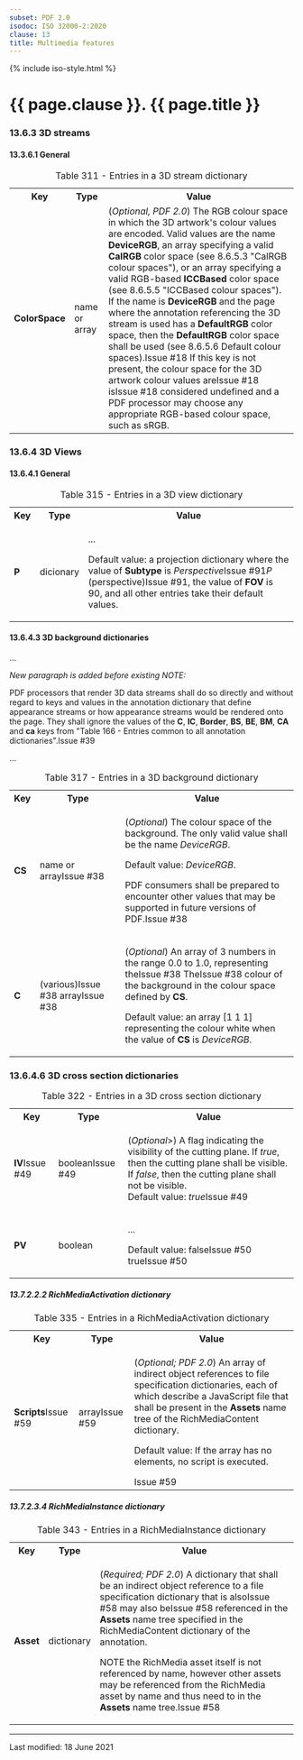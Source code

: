 ```yaml
---
subset: PDF 2.0
isodoc: ISO 32000-2:2020
clause: 13
title: Multimedia features
---
```


{% include iso-style.html %}
<div class="isostyle">


<h1>{{ page.clause }}. {{ page.title }}</h1>


<h3>13.6.3 3D streams</h3>

<h4>13.3.6.1 General</h4>


<table>
  <caption>Table 311 - Entries in a 3D stream dictionary</caption>
  <tr>
    <th>Key</th>
    <th>Type</th>
    <th>Value</th>
  </tr>
  <tr>
    <td><b>ColorSpace</b></td>
    <td>name or array</td>
    <td>
    (<i>Optional, PDF 2.0</i>) The RGB colour space in which the 3D artwork's colour values are encoded. Valid values are the name
    <b>DeviceRGB</b>, an array specifying a valid <b>CalRGB</b> color space (see 8.6.5.3 "CalRGB colour spaces"), or an array specifying
    a valid RGB-based <b>ICCBased</b> color space (see 8.6.5.5 "ICCBased colour spaces").
    <span class="new-text">If the name is <b>DeviceRGB</b> and the page where the annotation referencing the 3D stream is used has a <b>DefaultRGB</b> color space,
    then the <b>DefaultRGB</b> color space shall be used (see 8.6.5.6 Default colour spaces).<span class="new-tooltiptext">Issue #18</span></span>
    If this key is not present, the colour space for the 3D artwork colour values  <span class="deleted-text">are<span class="deleted-tooltiptext">Issue #18</span></span>
    <span class="new-text">is<span class="new-tooltiptext">Issue #18</span></span> considered undefined and a PDF processor may choose any appropriate
    RGB-based colour space, such as sRGB.
    </td>
  </tr>
</table>

<h3>13.6.4 3D Views</h3>

<h4>13.6.4.1 General</h4>

<table>
  <caption>Table 315 - Entries in a 3D view dictionary</caption>
  <tr>
    <th>Key</th>
    <th>Type</th>
    <th>Value</th>
  </tr>
  <tr>
    <td><b>P</b></td>
    <td>dicionary</td>
    <td>
    <p>...</p>
    <p>Default value: a projection dictionary where the value of <b>Subtype</b> is
    <span class="deleted-text"><i>Perspective</i><span class="deleted-tooltiptext">Issue #91</span></span><span class="new-text"><i>P</i> (perspective)<span class="new-tooltiptext">Issue #91</span></span>,
    the value of <b>FOV</b> is 90, and all other entries take their default values.
    </p>
    </td>
  </tr>
</table>


<h4>13.6.4.3 3D background dictionaries</h4>

<p>...</p>

<p><i>New paragraph is added before existing NOTE:</i></p>

<span class="new-text">PDF processors that render 3D data streams shall do so directly and without regard to keys and values in the annotation dictionary that
define appearance streams or how appearance streams would be rendered onto the page. They shall ignore the values of the <b>C</b>, <b>IC</b>, <b>Border</b>, <b>BS</b>,
<b>BE</b>, <b>BM</b>, <b>CA</b> and <b>ca</b> keys from "Table 166 - Entries common to all annotation dictionaries".<span class="new-tooltiptext">Issue #39</span></span>

<p>...</p>


<table>
  <caption>Table 317 - Entries in a 3D background dictionary</caption>
  <tr>
    <th>Key</th>
    <th>Type</th>
    <th>Value</th>
  </tr>
  <tr>
    <td><b>CS</b></td>
    <td>name <span class="deleted-text">or array<span class="deleted-tooltiptext">Issue #38</span></span></td>
    <td>
    <p>(<i>Optional</i>) The colour space of the background. The only valid value shall be the name <i>DeviceRGB</i>.</p>
    <p>Default value: <i>DeviceRGB</i>.</p>
    <p><span class="deleted-text">PDF consumers shall be prepared to encounter other values that may be supported in future versions of PDF.<span class="deleted-tooltiptext">Issue #38</span></span></p>
    </td>
  </tr>
  <tr>
    <td><b>C</b></td>
    <td><span class="deleted-text">(various)<span class="deleted-tooltiptext">Issue #38</span></span>
        <span class="new-text">array<span class="new-tooltiptext">Issue #38</span></span>
    </td>
    <td>
    <p>(<i>Optional</i>)
    <span class="new-text">An array of 3 numbers in the range 0.0 to 1.0, representing the<span class="new-tooltiptext">Issue #38</span></span>
    <span class="deleted-text">The<span class="deleted-tooltiptext">Issue #38</span></span>
    colour of the background in the colour space defined by <b>CS</b>.</p>
    <p>Default value: an array [1 1 1] representing the colour white when the value of <b>CS</b> is <i>DeviceRGB</i>.</p>
    </td>
  </tr>
</table>


<h3>13.6.4.6 3D cross section dictionaries</h3>


<table>
  <caption>Table 322 - Entries in a 3D cross section dictionary</caption>
  <tr>
    <th>Key</th>
    <th>Type</th>
    <th>Value</th>
  </tr>
  <tr>
    <td><span class="new-text"><b>IV</b><span class="new-tooltiptext">Issue #49</span></span></td>
    <td><span class="new-text">boolean<span class="new-tooltiptext">Issue #49</span></span></td>
    <td>
	<p><span class="new-text">(<i>Optional</i>>) A flag indicating the visibility of the cutting plane. If <i>true</i>, then the cutting plane shall be visible.
	If <i>false</i>, then the cutting plane shall not be visible.<br/>
	Default value: <i>true</i><span class="new-tooltiptext">Issue #49</span></span></p>
    </td>
  </tr>
  <tr>
    <td><b>PV</b></td>
    <td>boolean</td>
    <td>
	<p>...</p>
    <p>Default value: <span class="deleted-text">false<span class="deleted-tooltiptext">Issue #50</span></span> <span class="new-text">true<span class="new-tooltiptext">Issue #50</span></span></p>
    </td>
  </tr>
</table>


<h5>13.7.2.2.2 RichMediaActivation dictionary</h5>


<table>
  <caption>Table 335 - Entries in a RichMediaActivation dictionary</caption>
  <tr>
    <th>Key</th>
    <th>Type</th>
    <th>Value</th>
  </tr>
  <tr>
    <td><span class="new-text"><b>Scripts</b><span class="new-tooltiptext">Issue #59</span></span></td>
    <td><span class="new-text">array<span class="new-tooltiptext">Issue #59</span></span></td>
    <td>
    <div class="new-text">
    <p>
    (<i>Optional; PDF 2.0</i>) An array of indirect object references to file specification dictionaries, each of which describe a JavaScript file that shall be present in
    the <b>Assets</b> name tree of the RichMediaContent dictionary.</p>
    <p>
    Default value: If the array has no elements, no script is executed.
    </p>
    <span class="new-tooltiptext">Issue #59</span></div>
    </td>
  </tr>
</table>


<h5>13.7.2.3.4 RichMediaInstance dictionary</h5>


<table>
  <caption>Table 343 - Entries in a RichMediaInstance dictionary</caption>
  <tr>
    <th>Key</th>
    <th>Type</th>
    <th>Value</th>
  </tr>
  <tr>
    <td><b>Asset</b></td>
    <td>dictionary</td>
    <td>
    <p>(<i>Required; PDF 2.0</i>) A dictionary that shall be an indirect object reference to a file specification dictionary that
    <span class="deleted-text">is also<span class="deleted-tooltiptext">Issue #58</span></span>
    <span class="new-text">may also be<span class="new-tooltiptext">Issue #58</span></span>
    referenced in the <b>Assets</b> name tree specified in the RichMediaContent dictionary of the annotation.
    </p>
    <p>
    <span class="new-text">NOTE the RichMedia asset itself is not referenced by name, however other assets may be referenced from the
    RichMedia asset by name and thus need to in the <b>Assets</b> name tree.<span class="new-tooltiptext">Issue #58</span></span>
    </p>
    </td>
  </tr>
</table>


</div>


<hr>
<p class="footnote">Last modified: 18 June 2021</p>
